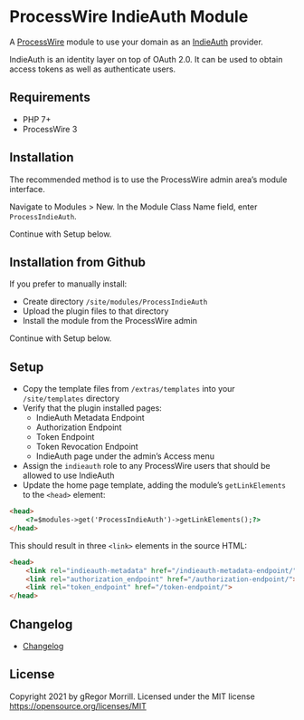 # ProcessWire IndieAuth Module
A [ProcessWire](https://processwire.com) module to use your domain as an [IndieAuth](https://indieauth.spec.indieweb.org/) provider.

IndieAuth is an identity layer on top of OAuth 2.0. It can be used to obtain access tokens as well as authenticate users.

## Requirements
* PHP 7+
* ProcessWire 3

## Installation
The recommended method is to use the ProcessWire admin area’s module interface.

Navigate to Modules > New. In the Module Class Name field, enter `ProcessIndieAuth`.

Continue with Setup below.

## Installation from Github
If you prefer to manually install:

* Create directory `/site/modules/ProcessIndieAuth`
* Upload the plugin files to that directory
* Install the module from the ProcessWire admin

Continue with Setup below.

## Setup
* Copy the template files from `/extras/templates` into your `/site/templates` directory
* Verify that the plugin installed pages:
  * IndieAuth Metadata Endpoint
  * Authorization Endpoint
  * Token Endpoint
  * Token Revocation Endpoint
  * IndieAuth page under the admin’s Access menu
* Assign the `indieauth` role to any ProcessWire users that should be allowed to use IndieAuth
* Update the home page template, adding the module’s `getLinkElements` to the `<head>` element:

```html
<head>
	<?=$modules->get('ProcessIndieAuth')->getLinkElements();?>
</head>
```

This should result in three `<link>` elements in the source HTML:

```html
<head>
	<link rel="indieauth-metadata" href="/indieauth-metadata-endpoint/">
	<link rel="authorization_endpoint" href="/authorization-endpoint/">
	<link rel="token_endpoint" href="/token-endpoint/">
</head>
```

## Changelog
* [Changelog](CHANGELOG.md)

## License
Copyright 2021 by gRegor Morrill. Licensed under the MIT license https://opensource.org/licenses/MIT

